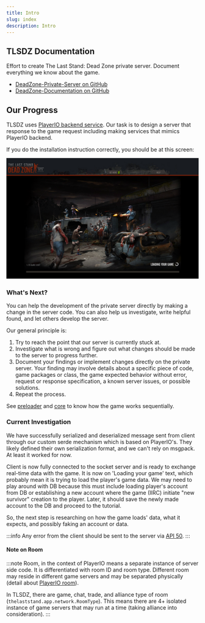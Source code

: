 ```yaml
---
title: Intro
slug: index
description: Intro
---
```


## TLSDZ Documentation

Effort to create The Last Stand: Dead Zone private server. Document everything we know about the game.

- [DeadZone-Private-Server on GitHub](https://github.com/SulivanM/DeadZone-Private-Server)
- [DeadZone-Documentation on GitHub](https://github.com/glennhenry/DeadZone-Documentation)

## Our Progress

TLSDZ uses [PlayerIO backend service](https://playerio.com/). Our task is to design a server that response to the game request including making services that mimics PlayerIO backend.

If you do the installation instruction correctly, you should be at this screen:

![Last progress](../../assets/progress.png)

### What's Next?

You can help the development of the private server directly by making a change in the server code. You can also help us investigate, write helpful found, and let others develop the server.

Our general principle is:

1. Try to reach the point that our server is currently stuck at.
2. Investigate what is wrong and figure out what changes should be made to the server to progress further.
3. Document your findings or implement changes directly on the private server. Your finding may involve details about a specific piece of code, game packages or class, the game expected behavior without error, request or response specification, a known server issues, or possible solutions.
4. Repeat the process.

See [preloader](/preloader-main) and [core](/core-main) to know how the game works sequentially.

### Current Investigation

We have successfully serialized and deserialized message sent from client through our custom serde mechanism which is based on PlayerIO's. They likely defined their own serialization format, and we can't rely on msgpack. At least it worked for now.

Client is now fully connected to the socket server and is ready to exchange real-time data with the game. It is now on 'Loading your game' text, which probably mean it is trying to load the player's game data. We may need to play around with DB because this must include loading player's account from DB or establishing a new account where the game (IIRC) initiate "new survivor" creation to the player. Later, it should save the newly made account to the DB and proceed to the tutorial.

So, the next step is researching on how the game loads' data, what it expects, and possibly faking an account or data.

:::info
Any error from the client should be sent to the server via [API 50](/glossary#api-50).
:::

#### Note on Room

:::note
Room, in the context of PlayerIO means a separate instance of server side code. It is differentiated with room ID and room type. Different room may reside in different game servers and may be separated physically (detail about [PlayerIO room](https://playerio.com/documentation/services/multiplayer/essentials)).

In TLSDZ, there are game, chat, trade, and alliance type of room (`thelaststand.app.network.RoomType`). This means there are 4+ isolated instance of game servers that may run at a time (taking alliance into consideration).
:::
